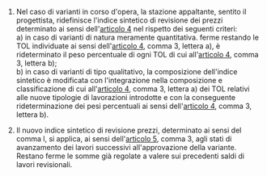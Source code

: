 1. Nel caso di varianti in corso d'opera, la stazione appaltante, sentito il progettista, ridefinisce l'indice sintetico di revisione dei prezzi determinato ai sensi dell'[articolo 4](/index.html?article=allegato-2.2-bis-articolo-4&version=2) nel rispetto dei seguenti criteri:<br>a) in caso di varianti di natura meramente quantitativa. ferme restando le TOL individuate ai sensi dell'[articolo 4](/index.html?article=allegato-2.2-bis-articolo-4&version=2), comma 3, lettera a), è rideterminato il peso percentuale di ogni TOL di cui all'[articolo 4](/index.html?article=allegato-2.2-bis-articolo-4&version=2), comma 3, lettera b);<br>b)  in caso di varianti di tipo qualitativo, la composizione dell'indice sintetico è modificata con l'integrazione nella composizione e classificazione di cui all'[articolo 4](/index.html?article=allegato-2.2-bis-articolo-4&version=2), comma 3, lettera a) dei TOL relativi alle nuove tipologie di lavorazioni introdotte e con la conseguente rideterminazione dei pesi percentuali ai sensi dell'[articolo 4](/index.html?article=allegato-2.2-bis-articolo-4&version=2), comma 3, lettera b).

2. Il nuovo indice sintetico di revisione prezzi, determinato ai sensi del comma l, si applica, ai sensi dell'[articolo 5](/index.html?article=allegato-2.2-bis-articolo-5&version=2), comma 3, agli stati di avanzamento dei lavori successivi all'approvazione della variante. Restano ferme le somme già regolate a valere sui precedenti saldi di lavori revisionali.
